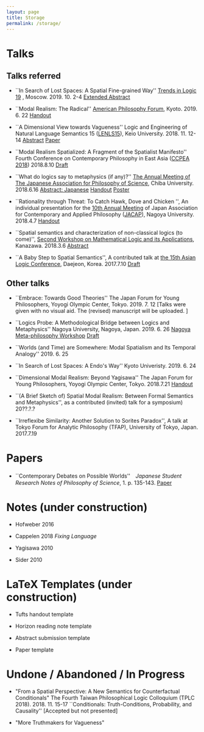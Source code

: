 ```yaml
---
layout: page
title: Storage
permalink: /storage/
---
```


# Talks
## Talks referred

* ``In Search of Lost Spaces: A Spatial Fine-grained Way''
[Trends in Logic 19](https://sites.google.com/view/trendsinlogic2019)
, Moscow. 2019. 10. 2-4
[Extended Abstract](assets/20190501_TRENDS2019_LostSpace.pdf)


* ``Modal Realism: The Radical''
[American Philosophy Forum](http://www.lit.kobe-u.ac.jp/apforum/), Kyoto. 2019. 6. 22
[Handout](assets/20190622ModalRealismRadical.pdf)

* ``A Dimensional View towards Vagueness''
Logic and Engineering of Natural Language Semantics 15
([LENLS15](http://www.is.ocha.ac.jp/~bekki/lenls/)),  Keio University. 2018. 11. 12-14
[Abstract](assets/201811LENLS15DimensionalVaguenessAbstract.pdf)
[Paper](assets/20181021LENL15DimensionalVaguenessPaper.pdf)

*  ``Modal Realism Spatialized: A Fragment of the Spatialist Manifesto''
Fourth Conference on Contemporary Philosophy in East Asia
([CCPEA 2018](https://conference.nccu.edu.tw/actnews/intro.php?Sn=176&OSn=622)) 2018.8.10
[Draft](assets/20180810_manifesto_typeset.pdf)

* ``What do logics say to metaphysics (if any)?''
[The Annual Meeting of The Japanese Association for Philosophy of Science](http://phsc.jp/conference.html#2018), Chiba University. 2018.6.16
[Abstract: Japanese](http://phsc.jp/dat/rsm/20180524_16C3.pdf)
[Handout](assets/20180617-poster-whatlogicssay.pdf)
[Poster](assets/20180617_whatlogicstalkabout.pdf)


* ``Rationality through Threat:
To Catch Hawk, Dove and Chicken '',
An individual presentation for the [10th Annual Meeting](https://jacapsite.files.wordpress.com/2018/04/jacap_10th_abstracts.pdf) of Japan Association for Contemporary and Applied Philosophy ([JACAP](https://jacap.org/english/)), Nagoya University. 2018.4.7
[Handout](assets/20170407RationalityThreat.pdf)


* ``Spatial semantics and characterization of non-classical logics (to come)'',
[Second Workshop on Mathematical Logic and its Applications](http://www.jaist.ac.jp/is/labs/ishihara-lab/mla2018/),
Kanazawa. 2018.3.6
[Abstract](assets/20180306Abstract_SpatialSemanticsCharacterization.pdf)

* ``A Baby Step to Spatial Semantics'', A contributed talk at [the 15th Asian Logic Conference](https://alc15korea.wixsite.com/alckorea), Daejeon, Korea. 2017.7.10
[Draft](assets/A_Baby_Step_to_Spatial_Semantics.pdf)

## Other talks

* ``Embrace: Towards Good Theories'' The Japan Forum for Young Philosophers, Yoyogi Olympic Center, Tokyo. 2019. 7. 12 [Talks were given with no visual aid. The (revised) manuscript will be uploaded. ]


* ``Logics Probe: A Methodological Bridge between Logics and Metaphysics''
Nagoya University, Nagoya, Japan. 2019. 6. 26
[Nagoya Meta-philosophy Workshop](https://sites.google.com/site/masashikasaki2/%E3%82%A4%E3%83%99%E3%83%B3%E3%83%88/nagoya-meta-philosophy-workshop/5th)
[Draft]()

* ``Worlds (and Time) are Somewhere: Modal Spatialism and Its Temporal Analogy'' 2019. 6. 25

* ``In Search of Lost Spaces: A Endo's Way'' Kyoto Univeristy. 2019. 6. 24


* ``Dimensional Modal Realism: Beyond Yagisawa'' The Japan Forum for Young Philosophers, Yoyogi Olympic Center, Tokyo. 2018.7.21
[Handout](assets/20180721_dimensionalism_wakate.pdf)

* ``(A Brief Sketch of) Spatial Modal Realism: Between Formal Semantics and Metaphysics'', as a contributed (invited) talk for a symposium)
20??.?.?

* ``Irreflexibe Similarity: Another Solution to Sorites Paradox'', A talk at Tokyo Forum for Analytic Philosophy (TFAP), University of Tokyo, Japan. 2017.7.19



# Papers

* ``Contemporary Debates on Possible Worlds''　_Japanese Student Research Notes of Philosophy of Science_, 1. p. 135-143.
[Paper](http://pssj.info/jsrnps/contents/contents_data/001_17.pdf)


# Notes (under construction)
* Hofweber 2016

* Cappelen 2018 _Fixing Language_

* Yagisawa 2010

* Sider 2010




# LaTeX Templates (under construction)

* Tufts handout template

* Horizon reading note template

* Abstract submission template

* Paper template

# Undone / Abandoned / In Progress

* "From a Spatial Perspective: A New Semantics for Counterfactual
Conditionals" The Fourth Taiwan Philosophical Logic Colloquium (TPLC 2018). 2018. 11. 15-17
``Conditionals: Truth-Conditions, Probability, and Causality''
[Accepted but not presented]

* "More Truthmakers for Vagueness"
